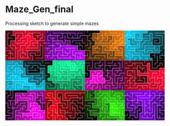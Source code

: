 # Maze_Gen_final

Processing sketch to generate simple mazes

![My image](https://raw.githubusercontent.com/p-rott/Maze_Gen_final/master/Mazes.png)
